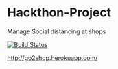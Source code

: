 # Hackthon-Project

Manage Social distancing at shops

[![Build Status](https://travis-ci.org/mistifiedwarrior/Hackthon-Project.svg?branch=master)](https://travis-ci.org/mistifiedwarrior/Hackthon-Project)

http://go2shop.herokuapp.com/
